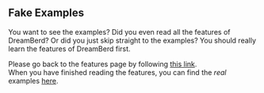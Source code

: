 ## Fake Examples

You want to see the examples? Did you even read all the features of DreamBerd? Or did you just skip straight to the examples? You should really learn the features of DreamBerd first.<br>

Please go back to the features page by following [this link](https://github.com/TodePond/DreamBerd/blob/main/README.md).<br>
When you have finished reading the features, you can find the _real_ examples [here](https://github.com/TodePond/DreamBerd/blob/main/test/Examples.md).
